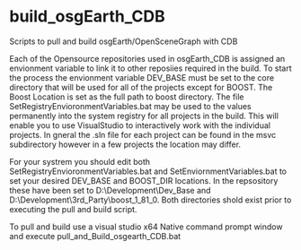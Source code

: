 # build_osgEarth_CDB
Scripts to pull and build osgEarth/OpenSceneGraph with CDB

Each of the Opensource repositories used in osgEarth_CDB is assigned an envionment variable to link it to other reposiies 
required in the build. To start the process the envionment variable DEV_BASE must be set to the core directory that will
be used for all of the projects except for BOOST. The Boost Location is set as the full path to boost directory. The file 
SetRegistryEnvioronmentVariables.bat may be used to the values permanently into the system registry for all projects in the build.
This will enable you to use VisualStudio to interactively work with the individual projects. In gneral the .sln file for each project
can be found in the msvc subdirectory however in a few projects the location may differ.

For your systrem you should edit both SetRegistryEnvioronmentVariables.bat and SetEnviornmentVariables.bat to set your desired DEV_BASE
and BOOST_DIR locations. In the repsository these have been set to D:\Development\Dev_Base and D:\Development\3rd_Party\boost_1_81_0.
Both directories shold exist prior to executing the pull and build script.

To pull and build use a visual studio x64 Native command prompt window and execute pull_and_Build_osgearth_CDB.bat

